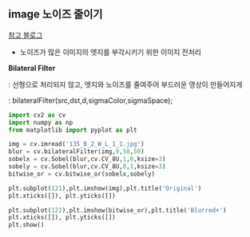 ## image 노이즈 줄이기

[참고 블로그](https://eehoeskrap.tistory.com/125)



- 노이즈가 많은 이미지의 엣지를 부각시키기 위한 이미지 전처리



**Bilateral Filter**

: 선형으로 처리되지 않고, 엣지와 노이즈를 줄여주어 부드러운 영상이 만들어지게

: bilateralFilter(src,dst,d,sigmaColor,sigmaSpace);

 



```python
import cv2 as cv
import numpy as np
from matplotlib import pyplot as plt

img = cv.imread('135_B_2_W_L_1_1.jpg')
blur = cv.bilateralFilter(img,9,50,50)
sobelx = cv.Sobel(blur,cv.CV_8U,1,0,ksize=3)
sobely = cv.Sobel(blur,cv.CV_8U,0,1,ksize=3)
bitwise_or = cv.bitwise_or(sobelx,sobely)

plt.subplot(121),plt.imshow(img),plt.title('Original')
plt.xticks([]), plt.yticks([])

plt.subplot(122),plt.imshow(bitwise_or),plt.title('Blurred+')
plt.xticks([]), plt.yticks([])
plt.show()
```

